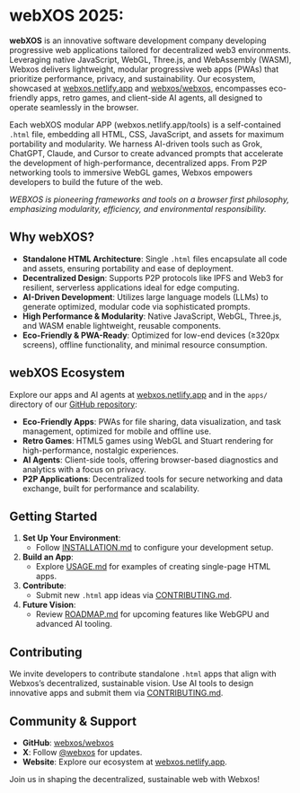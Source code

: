 # webXOS 2025:

**webXOS** is an innovative software development company developing progressive web applications tailored for decentralized web3 environments. Leveraging native JavaScript, WebGL, Three.js, and WebAssembly (WASM), Webxos delivers lightweight, modular progressive web apps (PWAs) that prioritize performance, privacy, and sustainability. Our ecosystem, showcased at [webxos.netlify.app](https://webxos.netlify.app) and [webxos/webxos](https://github.com/webxos/webxos), encompasses eco-friendly apps, retro games, and client-side AI agents, all designed to operate seamlessly in the browser.

Each webXOS modular APP (webxos.netlify.app/tools) is a self-contained `.html` file, embedding all HTML, CSS, JavaScript, and assets for maximum portability and modularity. We harness AI-driven tools such as Grok, ChatGPT, Claude, and Cursor to create advanced prompts that accelerate the development of high-performance, decentralized apps. From P2P networking tools to immersive WebGL games, Webxos empowers developers to build the future of the web. 

*WEBXOS is pioneering frameworks and tools on a browser first philosophy, emphasizing modularity, efficiency, and environmental responsibility.*

## Why webXOS?

- **Standalone HTML Architecture**: Single `.html` files encapsulate all code and assets, ensuring portability and ease of deployment.
- **Decentralized Design**: Supports P2P protocols like IPFS and Web3 for resilient, serverless applications ideal for edge computing.
- **AI-Driven Development**: Utilizes large language models (LLMs) to generate optimized, modular code via sophisticated prompts.
- **High Performance & Modularity**: Native JavaScript, WebGL, Three.js, and WASM enable lightweight, reusable components.
- **Eco-Friendly & PWA-Ready**: Optimized for low-end devices (≥320px screens), offline functionality, and minimal resource consumption.

## webXOS Ecosystem

Explore our apps and AI agents at [webxos.netlify.app](https://webxos.netlify.app) and in the `apps/` directory of our [GitHub repository](https://github.com/webxos/webxos):
- **Eco-Friendly Apps**: PWAs for file sharing, data visualization, and task management, optimized for mobile and offline use.
- **Retro Games**: HTML5 games using WebGL and Stuart rendering for high-performance, nostalgic experiences.
- **AI Agents**: Client-side tools, offering browser-based diagnostics and analytics with a focus on privacy.
- **P2P Applications**: Decentralized tools for secure networking and data exchange, built for performance and scalability.

## Getting Started

1. **Set Up Your Environment**:
   - Follow [INSTALLATION.md](INSTALLATION.md) to configure your development setup.
2. **Build an App**:
   - Explore [USAGE.md](USAGE.md) for examples of creating single-page HTML apps.
3. **Contribute**:
   - Submit new `.html` app ideas via [CONTRIBUTING.md](CONTRIBUTING.md).
4. **Future Vision**:
   - Review [ROADMAP.md](ROADMAP.md) for upcoming features like WebGPU and advanced AI tooling.

## Contributing

We invite developers to contribute standalone `.html` apps that align with Webxos’s decentralized, sustainable vision. Use AI tools to design innovative apps and submit them via [CONTRIBUTING.md](CONTRIBUTING.md).

## Community & Support

- **GitHub**: [webxos/webxos](https://github.com/webxos/webxos)
- **X**: Follow [@webxos](https://x.com/webxos) for updates.
- **Website**: Explore our ecosystem at [webxos.netlify.app](https://webxos.netlify.app).

Join us in shaping the decentralized, sustainable web with Webxos!
